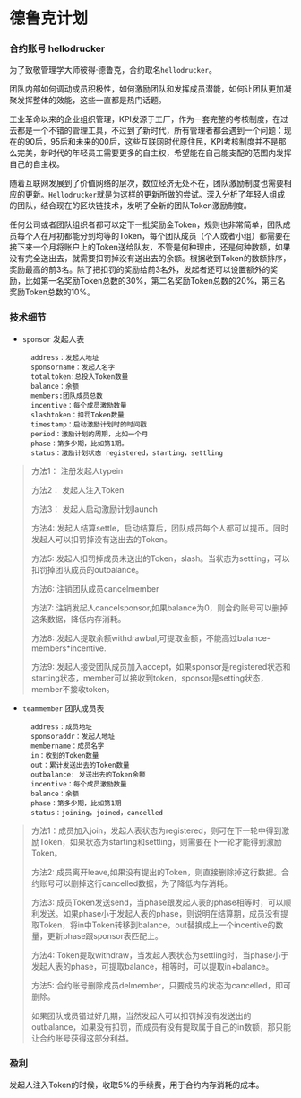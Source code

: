 # 德鲁克计划

### 合约账号 hellodrucker

为了致敬管理学大师彼得·德鲁克，合约取名```hellodrucker```。

团队内部如何调动成员积极性，如何激励团队和发挥成员潜能，如何让团队更加凝聚发挥整体的效能，这些一直都是热门话题。

工业革命以来的企业组织管理，KPI发源于工厂，作为一套完整的考核制度，在过去都是一个不错的管理工具，不过到了新时代，所有管理者都会遇到一个问题：现在的90后，95后和未来的00后，这些互联网时代原住民，KPI考核制度并不是那么完美，新时代的年轻员工需要更多的自主权，希望能在自己能支配的范围内发挥自己的自主权。

随着互联网发展到了价值网络的层次，数位经济无处不在，团队激励制度也需要相应的更新。```Hellodrucker```就是为这样的更新所做的尝试。深入分析了年轻人组成的团队，结合现在的区块链技术，发明了全新的团队Token激励制度。

任何公司或者团队组织者都可以定下一批奖励金Token，规则也非常简单，团队成员每个人在月初都能分到均等的Token，每个团队成员（个人或者小组）都需要在接下来一个月将账户上的Token送给队友，不管是何种理由，还是何种数额，如果没有完全送出去，就需要扣罚掉没有送出去的余额。根据收到Token的数额排序，奖励最高的前3名。除了把扣罚的奖励给前3名外，发起者还可以设置额外的奖励，比如第一名奖励Token总数的30%，第二名奖励Token总数的20%，第三名奖励Token总数的10%。

### 技术细节

- ```sponsor``` 发起人表

		address：发起人地址
		sponsorname：发起人名字
		totaltoken:总投入Token数量
		balance：余额
		members:团队成员总数
		incentive：每个成员激励数量
		slashtoken：扣罚Token数量
		timestamp：启动激励计划时的时间戳
		period：激励计划的周期，比如一个月
		phase：第多少期，比如第1期。
		status：激励计划状态 registered，starting，settling
		
> 方法1： 注册发起人typein
> 
> 方法2： 发起人注入Token
> 
> 方法3： 发起人启动激励计划launch
> 
> 方法4:  发起人结算settle，启动结算后，团队成员每个人都可以提币。同时发起人可以扣罚掉没有送出去的Token。
>  
> 方法5:  发起人扣罚掉成员未送出的Token，slash。当状态为settling，可以扣罚掉团队成员的outbalance。
> 
> 方法6:  注销团队成员cancelmember
> 
> 方法7:  注销发起人cancelsponsor,如果balance为0，则合约账号可以删掉这条数据，降低内存消耗。
> 
> 方法8:  发起人提取余额withdrawbal,可提取金额，不能高过balance-members*incentive.
> 
> 方法9:  发起人接受团队成员加入accept，如果sponsor是registered状态和starting状态，member可以接收到token，sponsor是setting状态，member不接收token。

- ```teammember``` 团队成员表

		address：成员地址
		sponsoraddr：发起人地址
		membername：成员名字
		in：收到的Token数量
		out：累计发送出去的Token数量
		outbalance: 发送出去的Token余额
		incentive：每个成员激励数量
		balance：余额
		phase：第多少期，比如第1期
		status：joining，joined，cancelled
		
> 方法1：成员加入join，发起人表状态为registered，则可在下一轮中得到激励Token，如果状态为starting和settling，则需要在下一轮才能得到激励Token。
> 
> 方法2: 成员离开leave,如果没有提出的Token，则直接删除掉这行数据。合约账号可以删掉这行cancelled数据，为了降低内存消耗。
>
> 方法3: 成员Token发送send，当phase跟发起人表的phase相等时，可以顺利发送。如果phase小于发起人表的phase，则说明在结算期，成员没有提取Token，将in中Token转移到balance，out替换成上一个incentive的数量，更新phase跟sponsor表匹配上。
> 
> 方法4: Token提取withdraw，当发起人表状态为settling时，当phase小于发起人表的phase，可提取balance，相等时，可以提取in+balance。
> 
> 方法5: 合约账号删除成员delmember，只要成员的状态为cancelled，即可删除。
> 
> 如果团队成员错过好几期，当然发起人可以扣罚掉没有发送出的outbalance，如果没有扣罚，而成员有没有提取属于自己的in数额，那只能让合约账号获得这部分利益。

### 盈利

发起人注入Token的时候，收取5%的手续费，用于合约内存消耗的成本。

		
		
	
